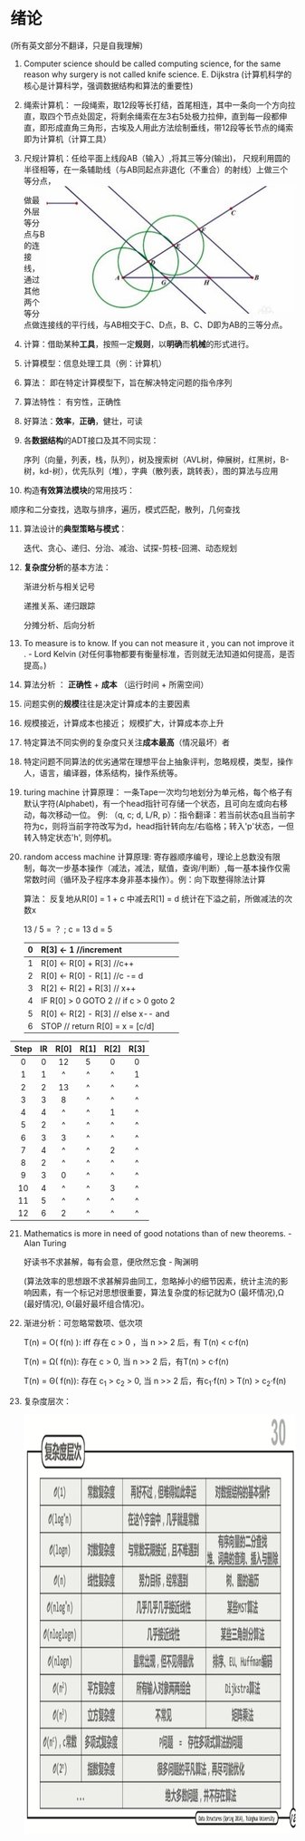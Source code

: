 <h1>绪论</h1> (所有英文部分不翻译，只是自我理解)

1. Computer science should be called computing science, for the same reason why surgery is not called knife science. E. Dijkstra (计算机科学的核心是计算科学，强调数据结构和算法的重要性)

2. 绳索计算机： 一段绳索，取12段等长打结，首尾相连，其中一条向一个方向拉直，取四个节点处固定，将剩余绳索在左3右5处极力拉伸，直到每一段都伸直，即形成直角三角形，古埃及人用此方法绘制垂线，带12段等长节点的绳索即为计算机（计算工具）

3. 尺规计算机：任给平面上线段AB（输入）,将其三等分(输出)， 尺规利用圆的半径相等，在一条辅助线（与AB同起点非退化（不重合）的射线）上做三个等分点，<img src="https://github.com/zhuxinyu/blog/blob/master/datastruct/WX20181207-142809%402x.png" width = "440" height = "225" div align=right />

   做最外层等分点与B的连接线，通过其他两个等分点做连接线的平行线，与AB相交于C、D点，B、C、D即为AB的三等分点。

4. 计算：借助某种**工具**，按照一定**规则**，以**明确**而**机械**的形式进行。

5. 计算模型：信息处理工具（例：计算机）

6. 算法： 即在特定计算模型下，旨在解决特定问题的指令序列

7. 算法特性： 有穷性，正确性

8. 好算法：**效率**，**正确**，健壮，可读

9. 各**数据结构**的ADT接口及其不同实现：

   序列（向量，列表，栈，队列），树及搜索树（AVL树，伸展树，红黑树，B-树，kd-树），优先队列（堆），字典（散列表，跳转表），图的算法与应用

10. 构造**有效算法模块**的常用技巧：

  顺序和二分查找，选取与排序，遍历，模式匹配，散列，几何查找

11. 算法设计的**典型策略与模式**：

    迭代、贪心、递归、分治、减治、试探-剪枝-回溯、动态规划

12. **复杂度分析**的基本方法：

    渐进分析与相关记号

    递推关系、递归跟踪

    分摊分析、后向分析

13. To measure is to know. If you can not measure it , you can not improve it .  - Lord Kelvin (对任何事物都要有衡量标准，否则就无法知道如何提高，是否提高。)

14. 算法分析 ： **正确性** + **成本** （运行时间 + 所需空间）

15. 问题实例的**规模**往往是决定计算成本的主要因素

16. 规模接近，计算成本也接近； 规模扩大，计算成本亦上升

17. 特定算法不同实例的复杂度只关注**成本最高**（情况最坏）者

18. 特定问题不同算法的优劣通常在理想平台上抽象评判，忽略规模，类型，操作人，语言，编译器，体系结构，操作系统等。

19. turing machine 计算原理： 一条Tape一次均匀地划分为单元格，每个格子有默认字符(Alphabet)，有一个head指针可存储一个状态，且可向左或向右移动，每次移动一位。 例: （q, c; d, L/R, p）：指令翻译：若当前状态q且当前字符为c，则将当前字符改写为d，head指针转向左/右临格；转入'p'状态，一但转入特定状态'h', 则停机。

20. random access machine 计算原理: 寄存器顺序编号，理论上总数没有限制，每次一步基本操作（减法，减法，赋值，查询/判断）,每一基本操作仅需常数时间（循环及子程序本身非基本操作）。例：向下取整得除法计算

    算法： 反复地从R[0] = 1 + c 中减去R[1] = d 统计在下溢之前，所做减法的次数x 

    13 / 5 = ？ ; c = 13 d = 5

    | 0    | R[3] <- 1 //increment                 |
    | ---- | ------------------------------------- |
    | 1    | R[0] <- R[0] + R[3] //c++             |
    | 2    | R[0] <- R[0] - R[1] //c -= d          |
    | 3    | R[2] <- R[2] + R[3] // x++            |
    | 4    | IF R[0] > 0 GOTO 2 // if c > 0 goto 2 |
    | 5    | R[0] <- R[2] - R[3] // else x-- and   |
    | 6    | STOP // return R[0] = x = [c/d]       |



| Step |  IR  | R[0] | R[1] | R[2] | R[3] |
| :--: | :--: | :--: | :--: | :--: | :--: |
|  0   |  0   |  12  |  5   |  0   |  0   |
|  1   |  1   |  ^   |  ^   |  ^   |  1   |
|  2   |  2   |  13  |  ^   |  ^   |  ^   |
|  3   |  3   |  8   |  ^   |  ^   |  ^   |
|  4   |  4   |  ^   |  ^   |  1   |  ^   |
|  5   |  2   |  ^   |  ^   |  ^   |  ^   |
|  6   |  3   |  3   |  ^   |  ^   |  ^   |
|  7   |  4   |  ^   |  ^   |  2   |  ^   |
|  8   |  2   |  ^   |  ^   |  ^   |  ^   |
|  9   |  3   |  0   |  ^   |  ^   |  ^   |
|  10  |  4   |  ^   |  ^   |  3   |  ^   |
|  11  |  5   |  ^   |  ^   |  ^   |  ^   |
|  12  |  6   |  2   |  ^   |  ^   |  ^   |

21. Mathematics is more in need of good notations than of new theorems. - Alan Turing

    好读书不求甚解，每有会意，便欣然忘食 - 陶渊明

    (算法效率的思想跟不求甚解异曲同工，忽略掉小的细节因素，统计主流的影响因素，有一个标记对思想很重要，算法复杂度的标记就为O (最坏情况),Ω (最好情况), Θ(最好最坏组合情况)。

22. 渐进分析：可忽略常数项、低次项

    T(n) = O( f(n) ): iff 存在 c > 0 ，当 n >> 2 后，有 T(n) < c·f(n)

    T(n) = Ω( f(n)): 存在 c > 0, 当 n >> 2 后，有T(n) > c·f(n)

    T(n) = Θ( f(n)): 存在 c<sub>1</sub> > c<sub>2</sub> > 0, 当 n >> 2 后，有c<sub>1</sub>·f(n) > T(n) > c<sub>2</sub>·f(n)

23. 复杂度层次：

    <img src="https://github.com/zhuxinyu/blog/blob/master/datastruct/WX20181207-161533%402x.png" width = "1414" height = "740" div align=left />

